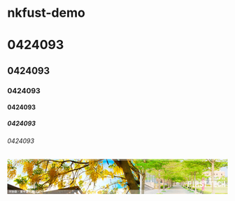 # nkfust-demo
# 0424093
## 0424093
### 0424093
#### 0424093
##### 0424093
###### 0424093
![NKFUST](banner003.jpg "第一科大")
